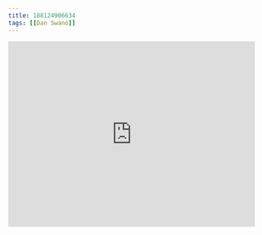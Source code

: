 ```yaml
---
title: 188124906634
tags: [[Dan Swanö]]
---
```

<iframe allow="accelerometer; autoplay; clipboard-write; encrypted-media; gyroscope; picture-in-picture" allowfullscreen="" frameborder="0" height="375" id="youtube_iframe" src="https://www.youtube.com/embed/rcoZWXtULBg?feature=oembed&amp;enablejsapi=1&amp;origin=https://safe.txmblr.com&amp;wmode=opaque" width="500"></iframe>